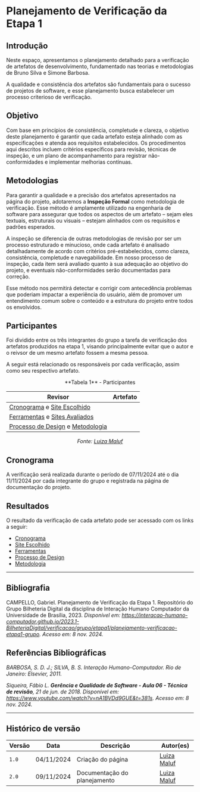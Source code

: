 # __Planejamento de Verificação da Etapa 1__

## __Introdução__

Neste espaço, apresentamos o planejamento detalhado para a verificação de artefatos de desenvolvimento, fundamentado nas teorias e metodologias de Bruno Silva e Simone Barbosa.

A qualidade e consistência dos artefatos são fundamentais para o sucesso de projetos de software, e esse planejamento busca estabelecer um processo criterioso de verificação.

## __Objetivo__

Com base em princípios de consistência, completude e clareza, o objetivo deste planejamento é garantir que cada artefato esteja alinhado com as especificações e atenda aos requisitos estabelecidos. 
Os procedimentos aqui descritos incluem critérios específicos para revisão, técnicas de inspeção, e um plano de acompanhamento para registrar não-conformidades e implementar melhorias contínuas.

## __Metodologias__

Para garantir a qualidade e a precisão dos artefatos apresentados na página do projeto, adotaremos a __Inspeção Formal__ como metodologia de verificação. 
Esse método é amplamente utilizado na engenharia de software para assegurar que todos os aspectos de um artefato – sejam eles textuais, estruturais ou visuais – estejam alinhados com os requisitos e padrões esperados.

A inspeção se diferencia de outras metodologias de revisão por ser um processo estruturado e minucioso, onde cada artefato é analisado detalhadamente de acordo com critérios pré-estabelecidos, como clareza, consistência, completude e navegabilidade. 
Em nosso processo de inspeção, cada item será avaliado quanto à sua adequação ao objetivo do projeto, e eventuais não-conformidades serão documentadas para correção.

Esse método nos permitirá detectar e corrigir com antecedência problemas que poderiam impactar a experiência do usuário, além de promover um entendimento comum sobre o conteúdo e a estrutura do projeto entre todos os envolvidos.

## __Participantes__

Foi dividido entre os três integrantes do grupo a tarefa de verificação dos artefatos produzidos na etapa 1, visando principalmente evitar que o autor e o reivsor de um mesmo artefato fossem a mesma pessoa.

A seguir está relacionado os responsáveis por cada verificação, assim como seu respectivo artefato.


<center>
**Tabela 1** - Participantes

| Revisor | Artefato |
|---------|----------|
| [Cronograma](../../../planejamento/cronograma.md) e [Site Escolhido](../../../planejamento/siteEscolhido.md)|
| [Ferramentas](../../../planejamento/ferramentas.md) e [Sites Avaliados](../../../planejamento/sitesAvaliados.md)|
| [Processo de Design](../../../planejamento/processoDesign.md) e [Metodologia](../../../planejamento/metodologia.md)|

_Fonte: [Luiza Maluf](https://github.com/LuizaMaluf)_

</center>

## __Cronograma__

A verificação será realizada durante o período de 07/11/2024 até o dia 11/11/2024 por cada integrante do grupo e registrada na página de documentação do projeto.

## __Resultados__

O resultado da verificação de cada artefato pode ser acessado com os links a seguir:

- [Cronograma](verificacao-cronograma.md) 
- [Site Escolhido](verificacao-site-escolhido.md)
- [Ferramentas](verificacao-ferramentas.md)
- [Processo de Design](verificacao-processo-design.md)
- [Metodologia](verificacao-metodologia.md)

---
## __Bibliografia__

CAMPELLO, Gabriel. Planejamento de Verificação da Etapa 1. Repositório do Grupo Bilheteria Digital da disciplina de Interação Humano Computador da Universidade de Brasília, 2023. _Disponível em: <https://interacao-humano-computador.github.io/2023.1-BilheteriaDigital/verificacao/grupo/etapa1/planejamento-verificacao-etapa1-grupo>. Acesso em: 8 nov. 2024._


## Referências Bibliográficas

_BARBOSA, S. D. J.; SILVA, B. S. Interação Humano-Computador. Rio de Janeiro: Elsevier, 2011._

_Siqueira, Fábio L. __Gerência e Qualidade de Software - Aula 06 - Técnica de revisão__, 21 de jun. de 2018. Disponível em: <https://www.youtube.com/watch?v=nA1BVDd9GUE&t=381s>. Acesso em: 8 nov. 2024._

---

## Histórico de versão

| Versão |    Data    |      Descrição      |             Autor(es)                        |
|--------|------------|---------------------|----------------------------------------------|
| `1.0`  | 04/11/2024 | Criação do página | [Luiza Maluf](https://github.com/LuizaMaluf) |
| `2.0`  | 09/11/2024 | Documentação do planejamento | [Luiza Maluf](https://github.com/LuizaMaluf) |